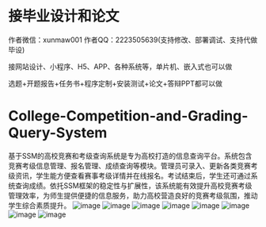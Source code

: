 # 接毕业设计和论文
作者微信：xunmaw001  作者QQ：2223505639(支持修改、部署调试、支持代做毕设)

接网站设计、小程序、H5、APP、各种系统等，单片机、嵌入式也可以做

选题+开题报告+任务书+程序定制+安装测试+论文+答辩PPT都可以做
# College-Competition-and-Grading-Query-System
基于SSM的高校竞赛和考级查询系统是专为高校打造的信息查询平台。系统包含竞赛考级信息管理、报名管理、成绩查询等模块。管理员可录入、更新各类竞赛考级资讯，学生能方便查看赛事考级详情并在线报名。考试结束后，学生还可通过系统查询成绩。依托SSM框架的稳定性与扩展性，该系统能有效提升高校竞赛考级管理效率，为师生提供便捷的信息服务，助力高校营造良好的竞赛考级氛围，推动学生综合素质提升。
![image](https://github.com/user-attachments/assets/6b01dbf1-20c5-440e-8383-8a318c8df637)
![image](https://github.com/user-attachments/assets/9937df00-1e85-44aa-9744-e9df6f1e8dac)
![image](https://github.com/user-attachments/assets/16dccfe3-bdc2-4f2c-aea8-695804c0ac6d)
![image](https://github.com/user-attachments/assets/8d8e9301-09d8-4322-9eaf-bbb0bd2a56fb)
![image](https://github.com/user-attachments/assets/2dca2ec8-90e5-4982-bc95-cfba885ca6d1)
![image](https://github.com/user-attachments/assets/04271f1e-fc6f-473e-ac71-ab1265b75ef9)
![image](https://github.com/user-attachments/assets/97205911-0458-4993-8058-61c2dd870a34)
![image](https://github.com/user-attachments/assets/3ca32f56-b180-4869-8d8d-1f322dc460e0)
